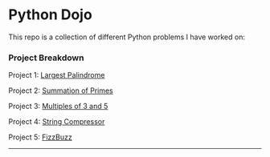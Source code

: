 # Python Dojo


This repo is a collection of different Python problems I have worked on:


### Project Breakdown

Project 1: [Largest Palindrome][1-1A]

Project 2: [Summation of Primes][1-1B]

Project 3: [Multiples of 3 and 5][1-1C]

Project 4: [String Compressor][1-1D]

Project 5: [FizzBuzz][1-1E]


[1-1A]:  ./Python_Projects/Largest_Palindrome
[1-1B]:  ./Python_Projects/Summation_of_Primes
[1-1C]:  ./Python_Projects/Multiples_of_3_and_5
[1-1D]:  ./Python_Projects/String_Compressor
[1-1E]:  ./Python_Projects/FizzBuzz

---